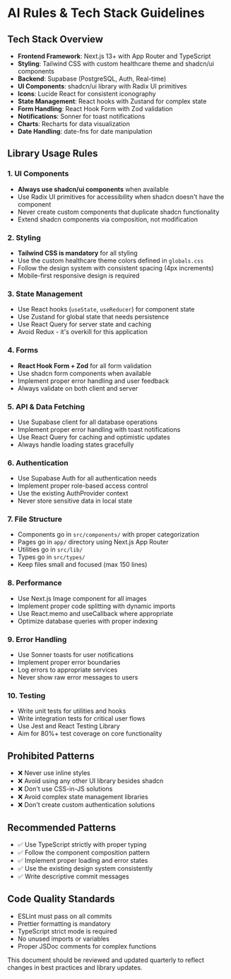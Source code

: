 # AI Rules & Tech Stack Guidelines

## Tech Stack Overview

- **Frontend Framework**: Next.js 13+ with App Router and TypeScript
- **Styling**: Tailwind CSS with custom healthcare theme and shadcn/ui components
- **Backend**: Supabase (PostgreSQL, Auth, Real-time)
- **UI Components**: shadcn/ui library with Radix UI primitives
- **Icons**: Lucide React for consistent iconography
- **State Management**: React hooks with Zustand for complex state
- **Form Handling**: React Hook Form with Zod validation
- **Notifications**: Sonner for toast notifications
- **Charts**: Recharts for data visualization
- **Date Handling**: date-fns for date manipulation

## Library Usage Rules

### 1. UI Components
- **Always use shadcn/ui components** when available
- Use Radix UI primitives for accessibility when shadcn doesn't have the component
- Never create custom components that duplicate shadcn functionality
- Extend shadcn components via composition, not modification

### 2. Styling
- **Tailwind CSS is mandatory** for all styling
- Use the custom healthcare theme colors defined in `globals.css`
- Follow the design system with consistent spacing (4px increments)
- Mobile-first responsive design is required

### 3. State Management
- Use React hooks (`useState`, `useReducer`) for component state
- Use Zustand for global state that needs persistence
- Use React Query for server state and caching
- Avoid Redux - it's overkill for this application

### 4. Forms
- **React Hook Form + Zod** for all form validation
- Use shadcn form components when available
- Implement proper error handling and user feedback
- Always validate on both client and server

### 5. API & Data Fetching
- Use Supabase client for all database operations
- Implement proper error handling with toast notifications
- Use React Query for caching and optimistic updates
- Always handle loading states gracefully

### 6. Authentication
- Use Supabase Auth for all authentication needs
- Implement proper role-based access control
- Use the existing AuthProvider context
- Never store sensitive data in local state

### 7. File Structure
- Components go in `src/components/` with proper categorization
- Pages go in `app/` directory using Next.js App Router
- Utilities go in `src/lib/` 
- Types go in `src/types/`
- Keep files small and focused (max 150 lines)

### 8. Performance
- Use Next.js Image component for all images
- Implement proper code splitting with dynamic imports
- Use React.memo and useCallback where appropriate
- Optimize database queries with proper indexing

### 9. Error Handling
- Use Sonner toasts for user notifications
- Implement proper error boundaries
- Log errors to appropriate services
- Never show raw error messages to users

### 10. Testing
- Write unit tests for utilities and hooks
- Write integration tests for critical user flows
- Use Jest and React Testing Library
- Aim for 80%+ test coverage on core functionality

## Prohibited Patterns

- ❌ Never use inline styles
- ❌ Avoid using any other UI library besides shadcn
- ❌ Don't use CSS-in-JS solutions
- ❌ Avoid complex state management libraries
- ❌ Don't create custom authentication solutions

## Recommended Patterns

- ✅ Use TypeScript strictly with proper typing
- ✅ Follow the component composition pattern
- ✅ Implement proper loading and error states
- ✅ Use the existing design system consistently
- ✅ Write descriptive commit messages

## Code Quality Standards

- ESLint must pass on all commits
- Prettier formatting is mandatory
- TypeScript strict mode is required
- No unused imports or variables
- Proper JSDoc comments for complex functions

This document should be reviewed and updated quarterly to reflect changes in best practices and library updates.